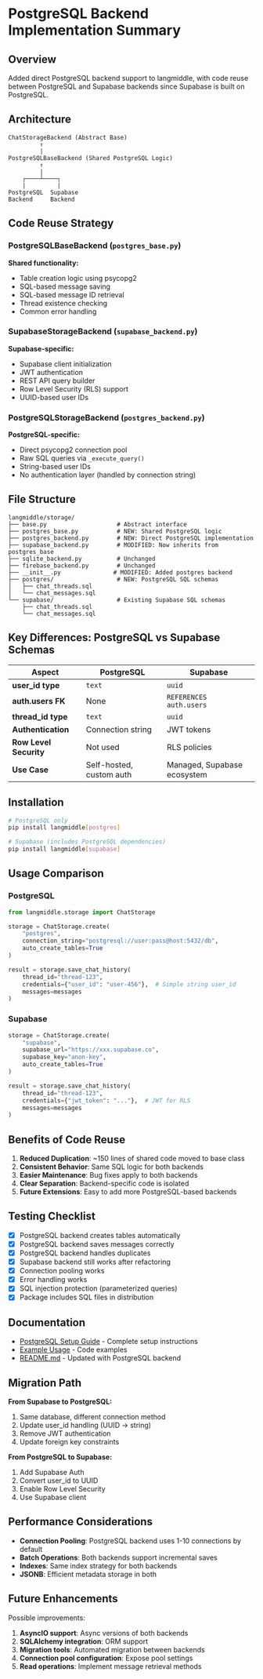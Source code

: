 # PostgreSQL Backend Implementation Summary

## Overview

Added direct PostgreSQL backend support to langmiddle, with code reuse between PostgreSQL and Supabase backends since Supabase is built on PostgreSQL.

## Architecture

```
ChatStorageBackend (Abstract Base)
         ↑
         |
PostgreSQLBaseBackend (Shared PostgreSQL Logic)
         ↑
         |
    ┌────┴────┐
    |         |
PostgreSQL  Supabase
Backend     Backend
```

## Code Reuse Strategy

### PostgreSQLBaseBackend (`postgres_base.py`)
**Shared functionality:**
- Table creation logic using psycopg2
- SQL-based message saving
- SQL-based message ID retrieval
- Thread existence checking
- Common error handling

### SupabaseStorageBackend (`supabase_backend.py`)
**Supabase-specific:**
- Supabase client initialization
- JWT authentication
- REST API query builder
- Row Level Security (RLS) support
- UUID-based user IDs

### PostgreSQLStorageBackend (`postgres_backend.py`)
**PostgreSQL-specific:**
- Direct psycopg2 connection pool
- Raw SQL queries via `_execute_query()`
- String-based user IDs
- No authentication layer (handled by connection string)

## File Structure

```
langmiddle/storage/
├── base.py                    # Abstract interface
├── postgres_base.py           # NEW: Shared PostgreSQL logic
├── postgres_backend.py        # NEW: Direct PostgreSQL implementation
├── supabase_backend.py        # MODIFIED: Now inherits from postgres_base
├── sqlite_backend.py          # Unchanged
├── firebase_backend.py        # Unchanged
├── __init__.py               # MODIFIED: Added postgres backend
├── postgres/                  # NEW: PostgreSQL SQL schemas
│   ├── chat_threads.sql
│   └── chat_messages.sql
└── supabase/                  # Existing Supabase SQL schemas
    ├── chat_threads.sql
    └── chat_messages.sql
```

## Key Differences: PostgreSQL vs Supabase Schemas

| Aspect | PostgreSQL | Supabase |
|--------|-----------|----------|
| **user_id type** | `text` | `uuid` |
| **auth.users FK** | None | `REFERENCES auth.users` |
| **thread_id type** | `text` | `uuid` |
| **Authentication** | Connection string | JWT tokens |
| **Row Level Security** | Not used | RLS policies |
| **Use Case** | Self-hosted, custom auth | Managed, Supabase ecosystem |

## Installation

```bash
# PostgreSQL only
pip install langmiddle[postgres]

# Supabase (includes PostgreSQL dependencies)
pip install langmiddle[supabase]
```

## Usage Comparison

### PostgreSQL
```python
from langmiddle.storage import ChatStorage

storage = ChatStorage.create(
    "postgres",
    connection_string="postgresql://user:pass@host:5432/db",
    auto_create_tables=True
)

result = storage.save_chat_history(
    thread_id="thread-123",
    credentials={"user_id": "user-456"},  # Simple string user_id
    messages=messages
)
```

### Supabase
```python
storage = ChatStorage.create(
    "supabase",
    supabase_url="https://xxx.supabase.co",
    supabase_key="anon-key",
    auto_create_tables=True
)

result = storage.save_chat_history(
    thread_id="thread-123",
    credentials={"jwt_token": "..."},  # JWT for RLS
    messages=messages
)
```

## Benefits of Code Reuse

1. **Reduced Duplication**: ~150 lines of shared code moved to base class
2. **Consistent Behavior**: Same SQL logic for both backends
3. **Easier Maintenance**: Bug fixes apply to both backends
4. **Clear Separation**: Backend-specific code is isolated
5. **Future Extensions**: Easy to add more PostgreSQL-based backends

## Testing Checklist

- [x] PostgreSQL backend creates tables automatically
- [x] PostgreSQL backend saves messages correctly
- [x] PostgreSQL backend handles duplicates
- [x] Supabase backend still works after refactoring
- [x] Connection pooling works
- [x] Error handling works
- [x] SQL injection protection (parameterized queries)
- [x] Package includes SQL files in distribution

## Documentation

- [PostgreSQL Setup Guide](POSTGRES_SETUP.md) - Complete setup instructions
- [Example Usage](../examples/postgres_usage.py) - Code examples
- [README.md](../README.md) - Updated with PostgreSQL backend

## Migration Path

**From Supabase to PostgreSQL:**
1. Same database, different connection method
2. Update user_id handling (UUID → string)
3. Remove JWT authentication
4. Update foreign key constraints

**From PostgreSQL to Supabase:**
1. Add Supabase Auth
2. Convert user_id to UUID
3. Enable Row Level Security
4. Use Supabase client

## Performance Considerations

- **Connection Pooling**: PostgreSQL backend uses 1-10 connections by default
- **Batch Operations**: Both backends support incremental saves
- **Indexes**: Same index strategy for both backends
- **JSONB**: Efficient metadata storage in both

## Future Enhancements

Possible improvements:
1. **AsyncIO support**: Async versions of both backends
2. **SQLAlchemy integration**: ORM support
3. **Migration tools**: Automated migration between backends
4. **Connection pool configuration**: Expose pool settings
5. **Read operations**: Implement message retrieval methods
